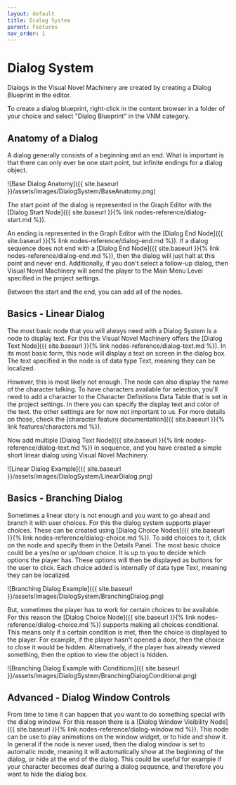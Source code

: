 ```yaml
---
layout: default
title: Dialog System
parent: Features
nav_order: 1
---
```


# Dialog System
Dialogs in the Visual Novel Machinery are created by creating a Dialog Blueprint in the editor.

To create a dialog blueprint, right-click in the content browser in a folder of your choice and select "Dialog Blueprint" in the VNM category.

## Anatomy of a Dialog
A dialog generally consists of a beginning and an end. What is important is that there can only ever be one start point, but infinite endings for a dialog object.

![Base Dialog Anatomy]({{ site.baseurl }}/assets/images/DialogSystem/BaseAnatomy.png)

The start point of the dialog is represented in the Graph Editor with the [Dialog Start Node]({{ site.baseurl }}{% link nodes-reference/dialog-start.md %}). 

An ending is represented in the Graph Editor with the [Dialog End Node]({{ site.baseurl }}{% link nodes-reference/dialog-end.md %}). If a dialog sequence does not end with a [Dialog End Node]({{ site.baseurl }}{% link nodes-reference/dialog-end.md %}), then the dialog will just halt at this point and never end. Additionally, if you don't select a follow-up dialog, then Visual Novel Machinery will send the player to the Main Menu Level specified in the project settings.

Between the start and the end, you can add all of the nodes.

## Basics - Linear Dialog
The most basic node that you will always need with a Dialog System is a node to display text. For this the Visual Novel Machinery offers the [Dialog Text Node]({{ site.baseurl }}{% link nodes-reference/dialog-text.md %}). In its most basic form, this node will display a text on screen in the dialog box. The text specified in the node is of data type Text, meaning they can be localized.

However, this is most likely not enough. The node can also display the name of the character talking. To have characters available for selection, you'll need to add a character to the Character Definitions Data Table that is set in the project settings. In there you can specify the display text and color of the text. the other settings are for now not important to us. For more details on those, check the [character feature documentation]({{ site.baseurl }}{% link features/characters.md %}).

Now add multiple [Dialog Text Node]({{ site.baseurl }}{% link nodes-reference/dialog-text.md %}) in sequence, and you have created a simple short linear dialog using Visual Novel Machinery.

![Linear Dialog Example]({{ site.baseurl }}/assets/images/DialogSystem/LinearDialog.png)

## Basics - Branching Dialog
Sometimes a linear story is not enough and you want to go ahead and branch it with user choices. For this the dialog system supports player choices. These can be created using [Dialog Choice Nodes]({{ site.baseurl }}{% link nodes-reference/dialog-choice.md %}). To add choices to it, click on the node and specify them in the Details Panel. The most basic choice could be a yes/no or up/down choice. It is up to you to decide which options the player has. These options will then be displayed as buttons for the user to click. Each choice added is internally of data type Text, meaning they can be localized.

![Branching Dialog Example]({{ site.baseurl }}/assets/images/DialogSystem/BranchingDialog.png) 

But, sometimes the player has to work for certain choices to be available. For this reason the [Dialog Choice Node]({{ site.baseurl }}{% link nodes-reference/dialog-choice.md %}) supports making all choices conditional. This means only if a certain condition is met, then the choice is displayed to the player. For example, if the player hasn't opened a door, then the choice to close it would be hidden. Alternatively, if the player has already viewed something, then the option to view the object is hidden.

![Branching Dialog Example with Conditions]({{ site.baseurl }}/assets/images/DialogSystem/BranchingDialogConditional.png) 

## Advanced - Dialog Window Controls
From time to time it can happen that you want to do something special with the dialog window. For this reason there is a [Dialog Window Visibility Node]({{ site.baseurl }}{% link nodes-reference/dialog-window.md %}). This node can be use to play animations on the window widget, or to hide and show it. In general if the node is never used, then the dialog window is set to automatic mode, meaning it will automatically show at the beginning of the dialog, or hide at the end of the dialog. This could be useful for example if your character becomes deaf during a dialog sequence, and therefore you want to hide the dialog box.